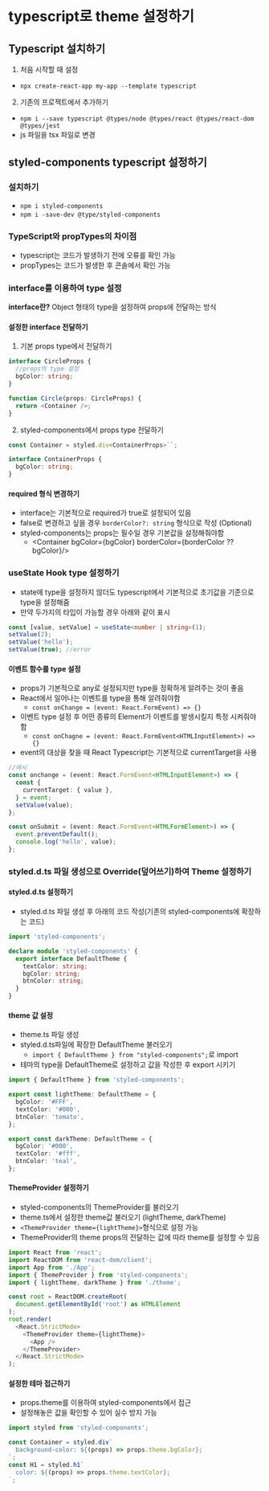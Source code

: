 # typescript로 theme 설정하기

## Typescript 설치하기

1. 처음 시작할 때 설정

- `npx create-react-app my-app --template typescript`

2. 기존의 프로젝트에서 추가하기

- `npm i --save typescript @types/node @types/react @types/react-dom @types/jest`
- js 파일을 tsx 파일로 변경

## styled-components typescript 설정하기

### 설치하기

- `npm i styled-components`
- `npm i -save-dev @type/styled-components`

### TypeScript와 propTypes의 차이점

- typescript는 코드가 발생하기 전에 오류를 확인 가능
- propTypes는 코드가 발생한 후 콘솔에서 확인 가능

### interface를 이용하여 type 설정

**interface란?**
Object 형태의 type을 설정하여 props에 전달하는 방식

#### 설정한 interface 전달하기

1.  기본 props type에서 전달하기

```typescript
interface CircleProps {
  //props의 type 설정
  bgColor: string;
}

function Circle(props: CircleProps) {
  return <Container />;
}
```

2. styled-components에서 props type 전달하기

```typescript
const Container = styled.div<ContainerProps>``;

interface ContainerProps {
  bgColor: string;
}
```

#### required 형식 변경하기

- interface는 기본적으로 required가 true로 설정되어 있음
- false로 변경하고 싶을 경우 `borderColor?: string` 형식으로 작성 (Optional)
- styled-components는 props는 필수일 경우 기본값을 설정해줘야함
  - <Container bgColor={bgColor} borderColor={borderColor ?? bgColor}/>

### useState Hook type 설정하기

- state에 type을 설정하지 않더도 typescript에서 기본적으로 초기값을 기준으로 type을 설정해줌
- 만약 두가지의 타입이 가능할 경우 아래와 같이 표시

```typescript
const [value, setValue] = useState<number | string>(1);
setValue(2);
setValue('hello');
setValue(true); //error
```

#### 이벤트 함수를 type 설정

- props가 기본적으로 any로 설정되지만 type을 정확하게 알려주는 것이 좋음
- React에서 일어나는 이벤트를 type을 통해 알려줘야함
  - `const onChange = (event: React.FormEvent) => {}`
- 이벤트 type 설정 후 어떤 종류의 Element가 이벤트를 발생시킬지 특정 시켜줘야함
  - `const onChagne = (event: React.FormEvent<HTMLInputElement>) => {}`
- event의 대상을 찾을 때 React Typescript는 기본적으로 currentTarget을 사용

```typescript
//예시
const onchange = (event: React.FormEvent<HTMLInputElement>) => {
  const {
    currentTarget: { value },
  } = event;
  setValue(value);
};

const onSubmit = (event: React.FormEvent<HTMLFormElement>) => {
  event.preventDefault();
  console.log('hello', value);
};
```

### styled.d.ts 파일 생성으로 Override(덮어쓰기)하여 Theme 설정하기

#### styled.d.ts 설정하기

- styled.d.ts 파일 생성 후 아래의 코드 작성(기존의 styled-components에 확장하는 코드)

```typescript
import 'styled-components';

declare module 'styled-components' {
  export interface DefaultTheme {
    textColor: string;
    bgColor: string;
    btnColor: string;
  }
}
```

#### theme 값 설정

- theme.ts 파일 생성
- styled.d.ts파일에 확장한 DefaultTheme 불러오기
  - `import { DefaultTheme } from "styled-components";`로 import
- 테마의 type을 DefaultTheme로 설정하고 값을 작성한 후 export 시키기

```typescript
import { DefaultTheme } from 'styled-components';

export const lightTheme: DefaultTheme = {
  bgColor: '#FFF',
  textColor: '#000',
  btnColor: 'tomato',
};

export const darkTheme: DefaultTheme = {
  bgColor: '#000',
  textColor: '#fff',
  btnColor: 'teal',
};
```

#### ThemeProvider 설정하기

- styled-components의 ThemeProvider를 불러오기
- theme.ts에서 설정한 theme값 불러오기 (lightTheme, darkTheme)
- `<ThemeProvider theme={lightTheme}>`형식으로 설정 가능
- ThemeProvider의 theme props의 전달하는 값에 따라 theme를 설정할 수 있음

```typescript
import React from 'react';
import ReactDOM from 'react-dom/client';
import App from './App';
import { ThemeProvider } from 'styled-components';
import { lightTheme, darkTheme } from './theme';

const root = ReactDOM.createRoot(
  document.getElementById('root') as HTMLElement
);
root.render(
  <React.StrictMode>
    <ThemeProvider theme={lightTheme}>
      <App />
    </ThemeProvider>
  </React.StrictMode>
);
```

#### 설정한 테마 접근하기

- props.theme를 이용하여 styled-components에서 접근
- 설정해놓은 값을 확인할 수 있어 실수 방지 가능

```typescript
import styled from 'styled-components';

const Container = styled.div`
  background-color: ${(props) => props.theme.bgColor};
`;
const H1 = styled.h1`
  color: ${(props) => props.theme.textColor};
`;
```

